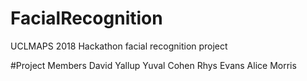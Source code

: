 # FacialRecognition
UCLMAPS 2018 Hackathon facial recognition project

#Project Members
David Yallup
Yuval Cohen
Rhys Evans
Alice Morris
